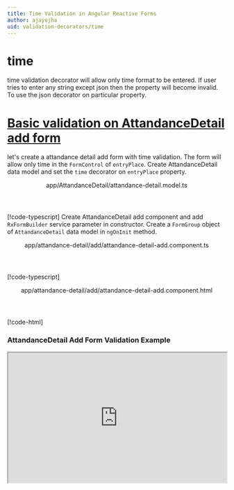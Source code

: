 ```yaml
---
title: Time Validation in Angular Reactive Forms
author: ajayojha
uid: validation-decorators/time
---
```

# time
time validation decorator will allow only time format to be entered. If user tries to enter any string except json then the property will become invalid. To use the json decorator on particular property.
 
# [Basic validation on AttandanceDetail add form  ](#tab/basic-validation-on-AttandanceDetail-add-form)
let's create a attandance detail add form with time validation. The form will allow only time in the `FormControl` of `entryPlace`. 
Create AttandanceDetail data model and set the `time` decorator on `entryPlace` property.
<header class="header-tab-title">app/AttandanceDetail/attandance-detail.model.ts</header>

[!code-typescript[](../../examples/reactive-form-validators/time/rxweb-time-validation-add-angular-reactive-form/src/app/attandance-detail/attandance-detail.model.ts?highlight=5)]
Create AttandanceDetail add component and add `RxFormBuilder` service parameter in constructor. Create a `FormGroup` object of `AttandanceDetail` data model in `ngOnInit` method.
<header class="header-tab-title">app/attandance-detail/add/attandance-detail-add.component.ts</header>

[!code-typescript[](../../examples/reactive-form-validators/time/rxweb-time-validation-add-angular-reactive-form/src/app/attandance-detail/add/attandance-detail-add.component.ts?highlight=17,21-22)]
<header class="header-tab-title">app/attandance-detail/add/attandance-detail-add.component.html</header>

[!code-html[](../../examples/reactive-form-validators/time/rxweb-time-validation-add-angular-reactive-form/src/app/attandance-detail/add/attandance-detail-add.component.html)]

<h3>AttandanceDetail Add Form Validation Example</h3>
<iframe src="https://stackblitz.com/edit/rxweb-time-validation-add-angular-reactive-form?embed=1&file=src/styles.css&hideExplorer=1&hideNavigation=1&view=preview" width="100%" height="300">

# [Basic validation on AttandanceDetail edit  form](#tab/basic-validation-on-AttandanceDetail-edit-form)
<header class="header-tab-title">app/AttandanceDetail/attandance-detail.model.ts</header>

[!code-typescript[](../../examples/reactive-form-validators/time/rxweb-time-validation-edit-angular-reactive-form/src/app/attandance-detail/attandance-detail.model.ts?highlight=5)]
<header class="header-tab-title">app/attandance-detail/edit/attandance-detail-edit.component.ts</header>

[!code-typescript[](../../examples/reactive-form-validators/time/rxweb-time-validation-edit-angular-reactive-form/src/app/attandance-detail/edit/attandance-detail-edit.component.ts?highlight=17,21-22)]
<header class="header-tab-title">app/attandance-detail/edit/attandance-detail-edit.component.html</header>

[!code-html[](../../examples/reactive-form-validators/time/rxweb-time-validation-edit-angular-reactive-form/src/app/attandance-detail/edit/attandance-detail-edit.component.html)]

<h3>AttandanceDetail Edit Form Validation Example</h3>
<iframe src="https://stackblitz.com/edit/rxweb-time-validation-edit-angular-reactive-form?embed=1&file=src/styles.css&hideExplorer=1&hideNavigation=1&view=preview" width="100%" height="300">

---

# TimeConfig 
Below options are not mandatory to use in the `@time()` decorator. If needed then use the below options.


|Option | Description |
|--- | ---- |
|[conditionalExpression](#conditionalExpression) | time validation should be applied if the condition is matched in the `conditionalExpression` function. Validation framework will pass two parameters at the time of `conditionalExpression` check. Those two parameters are current `FormGroup` value and root `FormGroup` value. You can apply the condition on respective object value.If there is need of dynamic validation means it is not fixed in client code, it will change based on some criterias. In this scenario you can bind the expression based on the expression value is coming from the web server in `string` format. The `conditionalExpression` will work as same as client function. |
|[allowSeconds](#allowSeconds) | If you are allowed seconds in time format then you need to put this as true. |
|[message](#message) | To override the global configuration message and show the custom message on particular control property. |

## conditionalExpression 
Type :  `Function`  |  `string` 

time validation should be applied if the condition is matched in the `conditionalExpression` function. Validation framework will pass two parameters at the time of `conditionalExpression` check. Those two parameters are current `FormGroup` value and root `FormGroup` value. You can apply the condition on respective object value.
If there is need of dynamic validation means it is not fixed in client code, it will change based on some criterias. In this scenario you can bind the expression based on the expression value is coming from the web server in `string` format. The `conditionalExpression` will work as same as client function.
 
> Binding `conditionalExpression` with `Function` object.
<header class="header-title">attandance-detail.model.ts (AttandanceDetail class property)</header>

[!code-typescript[](../../examples/reactive-form-validators/time/complete-rxweb-time-validation-add-angular-reactive-form/src/app/attandance-detail/attandance-detail.model.ts#L7-L8)]

 
> Binding `conditionalExpression` with `string` datatype.
<header class="header-title">attandance-detail.model.ts (AttandanceDetail class property)</header>

[!code-typescript[](../../examples/reactive-form-validators/time/complete-rxweb-time-validation-add-angular-reactive-form/src/app/attandance-detail/attandance-detail.model.ts#L7-L8)]

## allowSeconds 
Type :  `boolean` 

If you are allowed seconds in time format then you need to put this as true.
 
<header class="header-title">attandance-detail.model.ts (AttandanceDetail class property)</header>

[!code-typescript[](../../examples/reactive-form-validators/time/complete-rxweb-time-validation-add-angular-reactive-form/src/app/attandance-detail/attandance-detail.model.ts#L10-L11)]

## message 
Type :  `string` 

To override the global configuration message and show the custom message on particular control property.
 
<header class="header-title">attandance-detail.model.ts (AttandanceDetail class property)</header>

[!code-typescript[](../../examples/reactive-form-validators/time/complete-rxweb-time-validation-add-angular-reactive-form/src/app/attandance-detail/attandance-detail.model.ts#L13-L14)]


# time Validation Complete Example
# [AttandanceDetail Model](#tab/complete-attandance-detail)
<header class="header-tab-title">app/attandance-detail/attandance-detail.model.ts</header>

[!code-typescript[](../../examples/reactive-form-validators/time/complete-rxweb-time-validation-add-angular-reactive-form/src/app/attandance-detail/attandance-detail.model.ts)]

# [Address Info Add Component](#tab/complete-attandance-detail-add-component)
<header class="header-tab-title">app/attandance-detail/add/attandance-detail-add.component.ts</header>

[!code-typescript[](../../examples/reactive-form-validators/time/complete-rxweb-time-validation-add-angular-reactive-form/src/app/attandance-detail/add/attandance-detail-add.component.ts)]

# [Address Info Add Html Component](#tab/complete-attandance-detail-add-html-component)
<header class="header-tab-title">app/attandance-detail/add/attandance-detail-add.component.html</header>

[!code-html[](../../examples/reactive-form-validators/time/complete-rxweb-time-validation-add-angular-reactive-form/src/app/attandance-detail/add/attandance-detail-add.component.html)]

# [Working Example](#tab/complete-working-example)
<iframe src="https://stackblitz.com/edit/complete-rxweb-time-validation-add-angular-reactive-form?embed=1&file=src/app/address-info/address&hideNavigation=1&view=preview" width="100%" height="500">

---

# Dynamic Alpha Validation Complete Example
# [AttandanceDetail Model](#tab/dynamic-attandance-detail)
<header class="header-tab-title">app/attandance-detail/attandance-detail.model.ts</header>

[!code-typescript[](../../examples/reactive-form-validators/time/dynamic-rxweb-time-validation-add-angular-reactive-form/src/app/attandance-detail/attandance-detail.model.ts)]

# [Address Info Add Component](#tab/dynamic-attandance-detail-add-component)
<header class="header-tab-title">app/attandance-detail/add/attandance-detail-add.component.ts</header>

[!code-typescript[](../../examples/reactive-form-validators/time/dynamic-rxweb-time-validation-add-angular-reactive-form/src/app/attandance-detail/add/attandance-detail-add.component.ts)]

# [Address Info Add Html Component](#tab/dynamic-attandance-detail-add-html-component)
<header class="header-tab-title">app/attandance-detail/add/attandance-detail-add.component.html</header>

[!code-html[](../../examples/reactive-form-validators/time/dynamic-rxweb-time-validation-add-angular-reactive-form/src/app/attandance-detail/add/attandance-detail-add.component.html)]

# [Working Example](#tab/dynamic-working-example)
<iframe src="https://stackblitz.com/edit/dynamic-rxweb-time-validation-add-angular-reactive-form?embed=1&file=src/app/address-info/address&hideNavigation=1&view=preview" width="100%" height="500">

---







